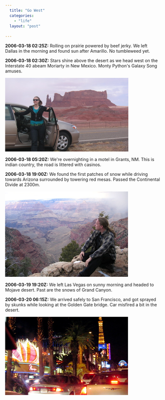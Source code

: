 ```yaml
---
  title: "Go West"
  categories: 
    - "life"
  layout: "post"

---
```

__2006-03-18 02:25Z:__ Rolling on prairie powered by beef jerky. We left Dallas in the morning and found sun after Amarillo. No tumbleweed yet.

__2006-03-18 02:30Z:__ Stars shine above the desert as we head west on the Interstate 40 abeam Moriarty in New Mexico. Monty Python's Galaxy Song amuses.

![Monumental mesas in Arizona](/files/Kerttu_monument_valley.jpg)

__2006-03-18 05:20Z:__ We're overnighting in a motel in Grants, NM. This is indian country, the road is littered with casinos.

__2006-03-18 19:00Z:__ We found the first patches of snow while driving towards Arizona surrounded by towering red mesas. Passed the Continental Divide at 2300m.

![Looking down to Grand Canyon](/files/Bergie_grand_canyon.jpg)

__2006-03-19 19:20Z:__ We left Las Vegas on sunny morning and headed to Mojave desert. Past are the snows of Grand Canyon.

__2006-03-20 06:15Z:__ We arrived safely to San Francisco, and got sprayed by skunks while looking at the Golden Gate bridge. Car misfired a bit in the desert.

![Las Vegas Strip at night](/files/Las_Vegas_Strip.jpg)